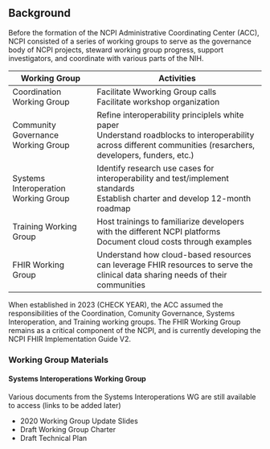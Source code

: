 <h2> Background </h2>

Before the formation of the NCPI Administrative Coordinating Center (ACC), NCPI consisted of a series of working groups to serve as the governance body of NCPI projects, steward working group progress, support investigators, and coordinate with various parts of the NIH. 

 | Working Group | Activities |
 | ------------- | --------- |
 | Coordination Working Group | Facilitate Wworking Group calls <br> Facilitate workshop organization | 
 | Community Governance Working Group | Refine interoperability principlels white paper <br> Understand roadblocks to interoperability across different communities (resarchers, developers, funders, etc.) |
 | Systems Interoperation Working Group | Identify research use cases for interoperability and test/implement standards <br> Establish charter and develop 12-month roadmap |
 | Training Working Group | Host trainings to familiarize developers with the different NCPI platforms <br> Document cloud costs through examples |
 | FHIR Working Group | Understand how cloud-based resources can leverage FHIR resources to serve the clinical data sharing needs of their communities | 



When established in 2023 (CHECK YEAR), the ACC assumed the responsibilities of the Coordination, Comunity Governance, Systems Interoperation, and Training working groups. The FHIR Working Group remains as a critical component of the NCPI, and is currently developing the NCPI FHIR Implementation Guide V2. 


<h3> Working Group Materials </h3>
<h4> Systems Interoperations Working Group </h4>

Various documents from the Systems Interoperations WG are still available to access (links to be added later)
*  2020 Working Group Update Slides
*  Draft Working Group Charter
*  Draft Technical Plan


